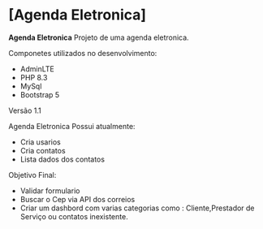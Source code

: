 # [Agenda Eletronica]

**Agenda Eletronica** Projeto de uma agenda eletronica.

Componetes utilizados no desenvolvimento:

- AdminLTE
- PHP 8.3
- MySql
- Bootstrap 5

Versão 1.1

Agenda Eletronica Possui atualmente:

- Cria usarios
- Cria contatos
- Lista dados dos contatos

Objetivo Final:

- Validar formulario
- Buscar o Cep via API dos correios
- Criar um dashbord com varias categorias como : Cliente,Prestador de Serviço ou contatos inexistente.

